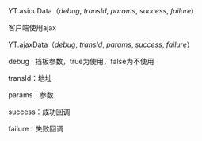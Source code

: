 YT.asiouData（*debug*, *transId*, *params*, *success*, *failure*）

客户端使用ajax

YT.ajaxData（*debug*, *transId*, *params*, *success*, *failure*）

debug : 挡板参数，true为使用，false为不使用

transId：地址

params：参数

success：成功回调

failure：失败回调

